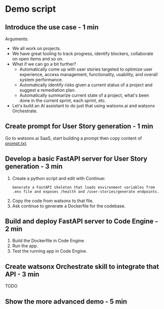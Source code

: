# Demo script

## Introduce the use case - 1 min

Arguments:
- We all work on projects.
- We have great tooling to track progress, identify blockers, collaborate on open items and so on.
- What if we can go a bit further?
  - Automatically come up with user stories targeted to optimize user experience, access management, functionality, usability, and overall system performance.
  - Automatically identify risks given a current status of a project and suggest a remediation plan.
  - Automatically summarize current state of a project, what's been done in the current sprint, each sprint, etc.
- Let's build an AI assistant to do just that using watsonx.ai and watsonx Orchestrate.

## Create prompt for User Story generation - 1 min

Go to watsonx.ai SaaS, start building a prompt then copy content of [prompt.txt](./prompt.txt).

## Develop a basic FastAPI server for User Story generation - 3 min

1. Create a python script and edit with Continue: 
    ```
    Generate a FastAPI skeleton that loads environment variables from .env file and exposes /health and /user-stories/generate endpoints.
    ```
2. Copy the code from watsonx to that file.
3. Ask continue to generate a Dockerfile for the codebase.

## Build and deploy FastAPI server to Code Engine - 2 min

1. Build the Dockerfile in Code Engine.
2. Run the app.
3. Test the running app in Code Engine.

## Create watsonx Orchestrate skill to integrate that API - 3 min

TODO

## Show the more advanced demo - 5 min
